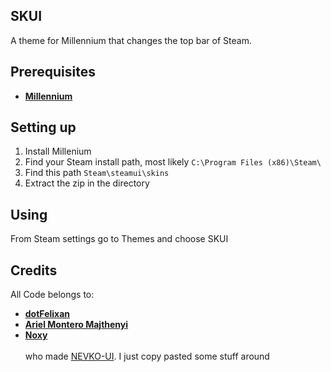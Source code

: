 
## SKUI
A theme for Millennium that changes the top bar of Steam.
<br>

## Prerequisites
- **[Millennium](https://github.com/SteamClientHomebrew/Millennium)**

## Setting up
1. Install Millenium <br>
2. Find your Steam install path, most likely
``` C:\Program Files (x86)\Steam\ ```<br>
3. Find this path
```Steam\steamui\skins```<br>
4. Extract the zip in the directory<br>


## Using
From Steam settings go to Themes and choose SKUI

## Credits
All Code belongs to:
- **[dotFelixan](https://github.com/dotFelixan)**
- **[Ariel Montero Majthenyi](https://github.com/timelord1102)**
- **[Noxy](https://github.com/noxygalaxy)**<br><br>
who made [NEVKO-UI](https://steambrew.app/theme?id=PfApgfY80M1svZEWXQtX).
I just copy pasted some stuff around
